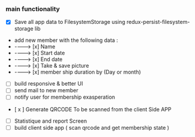 ### main functionality

- [x] Save all app data to FilesystemStorage using redux-persist-filesystem-storage lib
- add new member with the following data :
- ----> [x] Name
- ----> [x] Start date
- ----> [x] End date
- ----> [x] Take & save picture
- ----> [x] member ship duration by (Day or month)

- [ ] build responsive & better UI
- [ ] send mail to new member
- [ ] notify user for membership exasperation
- [ x ] Generate QRCODE To be scanned from the client Side APP
- [ ] Statistique and report Screen
- [ ] build client side app ( scan qrcode and get membership state ) 
